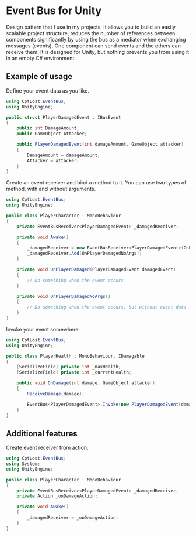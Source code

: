 # Event Bus for Unity
Design pattern that I use in my projects. It allows you to build an easily scalable project structure, reduces the number of references between components significantly by using the bus as a mediator when exchanging messages (events). One component can send events and the others can receive them. It is designed for Unity, but nothing prevents you from using it in an empty C# environment.

## Example of usage
Define your event data as you like.
```cs
using CptLost.EventBus;
using UnityEngine;

public struct PlayerDamagedEvent : IBusEvent
{
    public int DamageAmount;
    public GameObject Attacker;

    public PlayerDamagedEvent(int damageAmount, GameObject attacker)
    {
        DamageAmount = damageAmount;
        Attacker = attacker;
    }
}
```

Create an event receiver and bind a method to it. You can use two types of method, with and without arguments.
```cs
using CptLost.EventBus;
using UnityEngine;

public class PlayerCharacter : MonoBehaviour
{
    private EventBusReceiver<PlayerDamagedEvent> _damagedReceiver;

    private void Awake()
    {
        _damagedReceiver = new EventBusReceiver<PlayerDamagedEvent>(OnPlayerDamaged);
        _damagedReceiver.Add(OnPlayerDamagedNoArgs);
    }

    private void OnPlayerDamaged(PlayerDamagedEvent damagedEvent)
    {
        // Do something when the event occurs
    }

    private void OnPlayerDamagedNoArgs()
    {
        // Do something when the event occurs, but without event data
    }
}
```

Invoke your event somewhere.
```cs
using CptLost.EventBus;
using UnityEngine;

public class PlayerHealth : MonoBehaviour, IDamagable
{
    [SerializeField] private int _maxHealth;
    [SerializeField] private int _currentHealth;

    public void OnDamage(int damage, GameObject attacker)
    {
        ReceiveDamage(damage);

        EventBus<PlayerDamagedEvent>.Invoke(new PlayerDamagedEvent(damage, attacker));
    }
}
```
## Additional features
Create event receiver from action.
```cs
using CptLost.EventBus;
using System;
using UnityEngine;

public class PlayerCharacter : MonoBehaviour
{
    private EventBusReceiver<PlayerDamagedEvent> _damagedReceiver;
    private Action _onDamageAction;

    private void Awake()
    {
        _damagedReceiver = _onDamageAction;
    }
}
```
